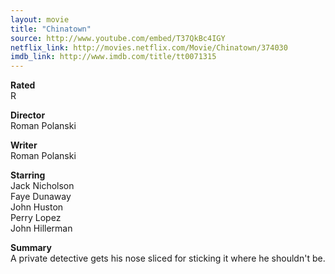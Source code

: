 ```yaml
---
layout: movie
title: "Chinatown"
source: http://www.youtube.com/embed/T37QkBc4IGY
netflix_link: http://movies.netflix.com/Movie/Chinatown/374030
imdb_link: http://www.imdb.com/title/tt0071315
---
```


__Rated__<br /><span class="rated ts">R</span>

__Director__<br />Roman Polanski

__Writer__<br />Roman Polanski

__Starring__<br />Jack Nicholson<br />Faye Dunaway<br />John Huston<br />Perry Lopez<br />John Hillerman

__Summary__<br />A private detective gets his nose sliced for sticking it where he shouldn't be.